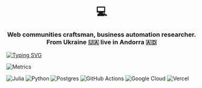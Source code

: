 <h1 align="center">💻</h1>
<h3 align="center">Web communities craftsman, business automation researcher. From Ukraine 🇺🇦 live in Andorra 🇦🇩</h3>

[![Typing SVG](https://readme-typing-svg.herokuapp.com?color=%2336BCF7&duration=6000&width=600&lines=Simplicity+is+a+prerequisite+for+reliability.+)](https://git.io/typing-svg)

![Metrics](https://metrics.lecoq.io/psychedel?template=classic&base.activity=0&base.community=0&base.repositories=0&isocalendar=1&habits=1&isocalendar.duration=full-year&habits.from=200&habits.days=14&habits.facts=true&habits.charts=false&habits.trim=false&config.timezone=Europe%2FParis)


![Julia](https://img.shields.io/badge/-Julia-9558B2?style=for-the-badge&logo=julia&logoColor=white) ![Python](https://img.shields.io/badge/python-3670A0?style=for-the-badge&logo=python&logoColor=ffdd54) ![Postgres](https://img.shields.io/badge/postgres-%23316192.svg?style=for-the-badge&logo=postgresql&logoColor=white) ![GitHub Actions](https://img.shields.io/badge/githubactions-%232671E5.svg?style=for-the-badge&logo=githubactions&logoColor=white) ![Google Cloud](https://img.shields.io/badge/GoogleCloud-%234285F4.svg?style=for-the-badge&logo=google-cloud&logoColor=white) ![Vercel](https://img.shields.io/badge/vercel-%23000000.svg?style=for-the-badge&logo=vercel&logoColor=white)
